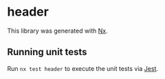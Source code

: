 # header

This library was generated with [Nx](https://nx.dev).

## Running unit tests

Run `nx test header` to execute the unit tests via [Jest](https://jestjs.io).
